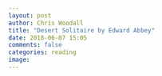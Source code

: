 ```yaml
---
layout: post
author: Chris Woodall
title: "Desert Solitaire by Edward Abbey"
date: 2018-06-07 15:05
comments: false
categories: reading
image:
---
```

